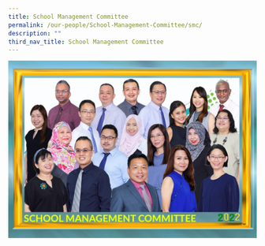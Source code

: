 ```yaml
---
title: School Management Committee
permalink: /our-people/School-Management-Committee/smc/
description: ""
third_nav_title: School Management Committee
---
```

![](/images/School%20Management%20Committee_P1.jpeg)